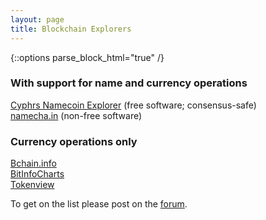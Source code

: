 ```yaml
---
layout: page
title: Blockchain Explorers
---
```


{::options parse_block_html="true" /}

### With support for name and currency operations

[Cyphrs Namecoin Explorer](https://namecoin.cyphrs.com/) (free software; consensus-safe)<br>
[namecha.in](https://namecha.in/) (non-free software)<br>

### Currency operations only

[Bchain.info](https://bchain.info/NMC/)<br>
[BitInfoCharts](https://bitinfocharts.com/namecoin/explorer/)<br>
[Tokenview](https://nmc.tokenview.com/)<br>

To get on the list please post on the [forum](https://forum.namecoin.org).
